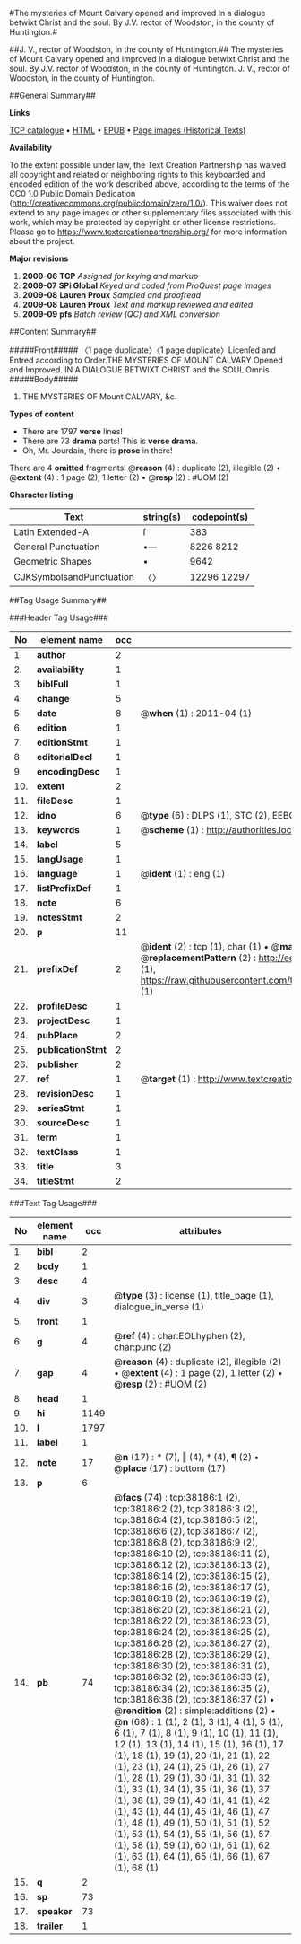 #The mysteries of Mount Calvary opened and improved In a dialogue betwixt Christ and the soul. By J.V. rector of Woodston, in the county of Huntington.#

##J. V.,  rector of Woodston, in the county of Huntington.##
The mysteries of Mount Calvary opened and improved In a dialogue betwixt Christ and the soul. By J.V. rector of Woodston, in the county of Huntington.
J. V.,  rector of Woodston, in the county of Huntington.

##General Summary##

**Links**

[TCP catalogue](http://www.ota.ox.ac.uk/tcp/)  • 
[HTML](http://tei.it.ox.ac.uk/tcp/Texts-HTML/free/A65/A65201.html)  • 
[EPUB](http://tei.it.ox.ac.uk/tcp/Texts-EPUB/free/A65/A65201.epub) • 
[Page images (Historical Texts)](https://historicaltexts.jisc.ac.uk/eebo-99833708e)

**Availability**

To the extent possible under law, the Text Creation Partnership has waived all copyright and related or neighboring rights to this keyboarded and encoded edition of the work described above, according to the terms of the CC0 1.0 Public Domain Dedication (http://creativecommons.org/publicdomain/zero/1.0/). This waiver does not extend to any page images or other supplementary files associated with this work, which may be protected by copyright or other license restrictions. Please go to https://www.textcreationpartnership.org/ for more information about the project.

**Major revisions**

1. __2009-06__ __TCP__ *Assigned for keying and markup*
1. __2009-07__ __SPi Global__ *Keyed and coded from ProQuest page images*
1. __2009-08__ __Lauren Proux__ *Sampled and proofread*
1. __2009-08__ __Lauren Proux__ *Text and markup reviewed and edited*
1. __2009-09__ __pfs__ *Batch review (QC) and XML conversion*

##Content Summary##

#####Front#####
〈1 page duplicate〉〈1 page duplicate〉Licenſed and Entred according to Order.THE MYSTERIES OF MOUNT CALVARY Opened and Improved. IN A DIALOGUE BETWIXT CHRIST and the SOUL.Omnis 
#####Body#####

1. THE MYSTERIES OF Mount CALVARY, &c.

**Types of content**

  * There are 1797 **verse** lines!
  * There are 73 **drama** parts! This is **verse drama**.
  * Oh, Mr. Jourdain, there is **prose** in there!

There are 4 **omitted** fragments! 
 @__reason__ (4) : duplicate (2), illegible (2)  •  @__extent__ (4) : 1 page (2), 1 letter (2)  •  @__resp__ (2) : #UOM (2)

**Character listing**


|Text|string(s)|codepoint(s)|
|---|---|---|
|Latin Extended-A|ſ|383|
|General Punctuation|•—|8226 8212|
|Geometric Shapes|▪|9642|
|CJKSymbolsandPunctuation|〈〉|12296 12297|

##Tag Usage Summary##

###Header Tag Usage###

|No|element name|occ|attributes|
|---|---|---|---|
|1.|__author__|2||
|2.|__availability__|1||
|3.|__biblFull__|1||
|4.|__change__|5||
|5.|__date__|8| @__when__ (1) : 2011-04 (1)|
|6.|__edition__|1||
|7.|__editionStmt__|1||
|8.|__editorialDecl__|1||
|9.|__encodingDesc__|1||
|10.|__extent__|2||
|11.|__fileDesc__|1||
|12.|__idno__|6| @__type__ (6) : DLPS (1), STC (2), EEBO-CITATION (1), PROQUEST (1), VID (1)|
|13.|__keywords__|1| @__scheme__ (1) : http://authorities.loc.gov/ (1)|
|14.|__label__|5||
|15.|__langUsage__|1||
|16.|__language__|1| @__ident__ (1) : eng (1)|
|17.|__listPrefixDef__|1||
|18.|__note__|6||
|19.|__notesStmt__|2||
|20.|__p__|11||
|21.|__prefixDef__|2| @__ident__ (2) : tcp (1), char (1)  •  @__matchPattern__ (2) : ([0-9\-]+):([0-9IVX]+) (1), (.+) (1)  •  @__replacementPattern__ (2) : http://eebo.chadwyck.com/downloadtiff?vid=$1&page=$2 (1), https://raw.githubusercontent.com/textcreationpartnership/Texts/master/tcpchars.xml#$1 (1)|
|22.|__profileDesc__|1||
|23.|__projectDesc__|1||
|24.|__pubPlace__|2||
|25.|__publicationStmt__|2||
|26.|__publisher__|2||
|27.|__ref__|1| @__target__ (1) : http://www.textcreationpartnership.org/docs/. (1)|
|28.|__revisionDesc__|1||
|29.|__seriesStmt__|1||
|30.|__sourceDesc__|1||
|31.|__term__|1||
|32.|__textClass__|1||
|33.|__title__|3||
|34.|__titleStmt__|2||


###Text Tag Usage###

|No|element name|occ|attributes|
|---|---|---|---|
|1.|__bibl__|2||
|2.|__body__|1||
|3.|__desc__|4||
|4.|__div__|3| @__type__ (3) : license (1), title_page (1), dialogue_in_verse (1)|
|5.|__front__|1||
|6.|__g__|4| @__ref__ (4) : char:EOLhyphen (2), char:punc (2)|
|7.|__gap__|4| @__reason__ (4) : duplicate (2), illegible (2)  •  @__extent__ (4) : 1 page (2), 1 letter (2)  •  @__resp__ (2) : #UOM (2)|
|8.|__head__|1||
|9.|__hi__|1149||
|10.|__l__|1797||
|11.|__label__|1||
|12.|__note__|17| @__n__ (17) : * (7), ‖ (4), † (4), ¶ (2)  •  @__place__ (17) : bottom (17)|
|13.|__p__|6||
|14.|__pb__|74| @__facs__ (74) : tcp:38186:1 (2), tcp:38186:2 (2), tcp:38186:3 (2), tcp:38186:4 (2), tcp:38186:5 (2), tcp:38186:6 (2), tcp:38186:7 (2), tcp:38186:8 (2), tcp:38186:9 (2), tcp:38186:10 (2), tcp:38186:11 (2), tcp:38186:12 (2), tcp:38186:13 (2), tcp:38186:14 (2), tcp:38186:15 (2), tcp:38186:16 (2), tcp:38186:17 (2), tcp:38186:18 (2), tcp:38186:19 (2), tcp:38186:20 (2), tcp:38186:21 (2), tcp:38186:22 (2), tcp:38186:23 (2), tcp:38186:24 (2), tcp:38186:25 (2), tcp:38186:26 (2), tcp:38186:27 (2), tcp:38186:28 (2), tcp:38186:29 (2), tcp:38186:30 (2), tcp:38186:31 (2), tcp:38186:32 (2), tcp:38186:33 (2), tcp:38186:34 (2), tcp:38186:35 (2), tcp:38186:36 (2), tcp:38186:37 (2)  •  @__rendition__ (2) : simple:additions (2)  •  @__n__ (68) : 1 (1), 2 (1), 3 (1), 4 (1), 5 (1), 6 (1), 7 (1), 8 (1), 9 (1), 10 (1), 11 (1), 12 (1), 13 (1), 14 (1), 15 (1), 16 (1), 17 (1), 18 (1), 19 (1), 20 (1), 21 (1), 22 (1), 23 (1), 24 (1), 25 (1), 26 (1), 27 (1), 28 (1), 29 (1), 30 (1), 31 (1), 32 (1), 33 (1), 34 (1), 35 (1), 36 (1), 37 (1), 38 (1), 39 (1), 40 (1), 41 (1), 42 (1), 43 (1), 44 (1), 45 (1), 46 (1), 47 (1), 48 (1), 49 (1), 50 (1), 51 (1), 52 (1), 53 (1), 54 (1), 55 (1), 56 (1), 57 (1), 58 (1), 59 (1), 60 (1), 61 (1), 62 (1), 63 (1), 64 (1), 65 (1), 66 (1), 67 (1), 68 (1)|
|15.|__q__|2||
|16.|__sp__|73||
|17.|__speaker__|73||
|18.|__trailer__|1||
